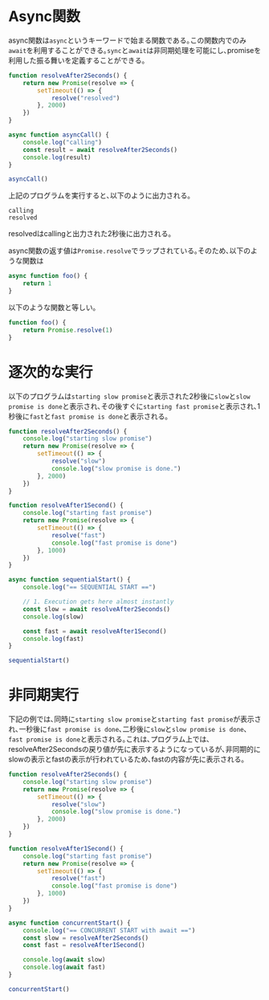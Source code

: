 # Async関数

async関数は`async`というキーワードで始まる関数である｡この関数内でのみ`await`を利用することができる｡`sync`と`await`は非同期処理を可能にし､promiseを利用した振る舞いを定義することができる｡

```javascript
function resolveAfter2Seconds() {
    return new Promise(resolve => {
        setTimeout(() => {
            resolve("resolved")
        }, 2000)
    })
}

async function asyncCall() {
    console.log("calling")
    const result = await resolveAfter2Seconds()
    console.log(result)
}

asyncCall()
```

上記のプログラムを実行すると､以下のように出力される｡

```
calling
resolved
```

resolvedはcallingと出力された2秒後に出力される｡

async関数の返す値は`Promise.resolve`でラップされている｡そのため､以下のような関数は

```javascript
async function foo() {
    return 1
}
```

以下のような関数と等しい｡

```javascript
function foo() {
    return Promise.resolve(1)
}
```

# 逐次的な実行

以下のプログラムは`starting slow promise`と表示された2秒後に`slow`と`slow promise is done`と表示され､その後すぐに`starting fast promise`と表示され､1秒後に`fast`と`fast promise is done`と表示される｡

```javascript
function resolveAfter2Seconds() {
    console.log("starting slow promise")
    return new Promise(resolve => {
        setTimeout(() => {
            resolve("slow")
            console.log("slow promise is done.")
        }, 2000)
    })
}

function resolveAfter1Second() {
    console.log("starting fast promise")
    return new Promise(resolve => {
        setTimeout(() => {
            resolve("fast")
            console.log("fast promise is done")
        }, 1000)
    })
}

async function sequentialStart() {
    console.log("== SEQUENTIAL START ==")

    // 1. Execution gets here almost instantly
    const slow = await resolveAfter2Seconds()
    console.log(slow)

    const fast = await resolveAfter1Second()
    console.log(fast)
}

sequentialStart()
```

# 非同期実行

下記の例では､同時に`starting slow promise`と`starting fast promise`が表示され､一秒後に`fast promise is done`､二秒後に`slow`と`slow promise is done`､`fast promise is done`と表示される｡これは､プログラム上では､resolveAfter2Secondsの戻り値が先に表示するようになっているが､非同期的にslowの表示とfastの表示が行われているため､fastの内容が先に表示される｡

```javascript
function resolveAfter2Seconds() {
    console.log("starting slow promise")
    return new Promise(resolve => {
        setTimeout(() => {
            resolve("slow")
            console.log("slow promise is done.")
        }, 2000)
    })
}

function resolveAfter1Second() {
    console.log("starting fast promise")
    return new Promise(resolve => {
        setTimeout(() => {
            resolve("fast")
            console.log("fast promise is done")
        }, 1000)
    })
}

async function concurrentStart() {
    console.log("== CONCURRENT START with await ==")
    const slow = resolveAfter2Seconds()
    const fast = resolveAfter1Second()

    console.log(await slow)
    console.log(await fast)
}

concurrentStart()
```